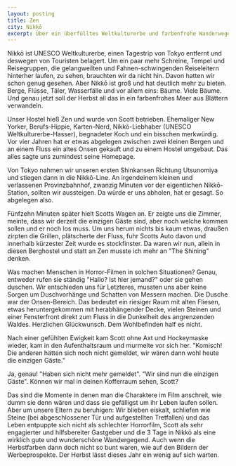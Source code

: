 ```yaml
---
layout: posting
title: Zen
city: Nikkō  
excerpt: Über ein überfülltes Weltkulturerbe und farbenfrohe Wanderwege, als auch abgeschiedene Hostels und die typischen Horrorfilme.
---
```


Nikkō ist UNESCO Weltkulturerbe, einen Tagestrip von Tokyo entfernt und deswegen von Touristen belagert. Um ein paar mehr Schreine, Tempel und Reisegruppen, die gelangweilten und Fahnen-schwingenden Reiseleitern hinterher laufen, zu sehen, brauchten wir da nicht hin. Davon hatten wir schon genug gesehen. Aber Nikkō ist groß und hat deutlich mehr zu bieten. Berge, Flüsse, Täler, Wasserfälle und vor allem eins: Bäume. Viele Bäume. Und genau jetzt soll der Herbst all das in ein farbenfrohes Meer aus Blättern verwandeln. 

Unser Hostel hieß Zen und wurde von Scott betrieben. Ehemaliger New Yorker, Berufs-Hippie, Karten-Nerd, Nikkō-Liebhaber (UNESCO Weltkulturerbe-Hasser), begnadeter Koch und ein bisschen merkwürdig. Vor vier Jahren hat er etwas abgelegen zwischen zwei kleinen Bergen und an einem Fluss ein altes Onsen gekauft und zu einem Hostel umgebaut. Das alles sagte uns zumindest seine Homepage. 

Von Tokyo nahmen wir unseren ersten Shinkansen Richtung Utsunomiya und stiegen dann in die Nikkō-Line. An irgendeinem kleinen und verlassenen Provinzbahnhof, zwanzig Minuten vor der eigentlichen Nikkō-Station, sollten wir aussteigen. Da würde er uns abholen, hat er gesagt. So abgelegen also.

Fünfzehn Minuten später hielt Scotts Wagen an. Er zeigte uns die Zimmer, meinte, dass wir derzeit die einzigen Gäste sind, aber noch welche kommen sollen und er noch los muss. Um uns herum nichts bis kaum etwas, draußen zirpten die Grillen, plätscherte der Fluss, fuhr Scotts Auto davon und innerhalb kürzester Zeit wurde es stockfinster. Da waren wir nun, allein in diesen Berghostel und statt an Zen musste ich mehr an "The Shining" denken.

<!-- images -->

Was machen Menschen in Horror-Filmen in solchen Situationen? Genau, entweder rufen sie ständig "Hallo? Ist hier jemand?" oder sie gehen duschen. Wir entschieden uns für Letzteres, mussten uns aber keine Sorgen um Duschvorhänge und Schatten von Messern machen. Die Dusche war der Onsen-Bereich. Das bedeutet ein riesiger Raum mit alten Fliesen, etwas heruntergekommen mit herabhängender Decke, vielen Steinen und einer Fensterfront direkt zum Fluss in die Dunkelheit des angrenzenden Waldes. Herzlichen Glückwunsch. Dem Wohlbefinden half es nicht.

Nach einer gefühlten Ewigkeit kam Scott ohne Axt und Hockeymaske wieder, kam in den Aufenthaltsraum und murmelte vor sich her. "Komisch! Die anderen hätten sich noch nicht gemeldet, wir wären dann wohl heute die einzigen Gäste." 

Ja, genau! "Haben sich nicht mehr gemeldet". "Wir sind nun die einzigen Gäste". Können wir mal in deinen Kofferraum sehen, Scott? 

Das sind die Momente in denen man die Charaktere im Film anschreit, wie dumm sie denn wären und dass sie gefälligst um ihr Leben laufen sollen. Aber um unsere Eltern zu beruhigen: Wir blieben eiskalt, schliefen wie Steine (bei abgeschlossener Tür und aufgestellten Tretfallen) und das Leben entpuppte sich nicht als schlechter Horrorfilm, Scott als sehr engagierter und hilfsbereiter Gastgeber und die 3 Tage in Nikkō als eine wirklich gute und wunderschöne Wandergegend. Auch wenn die Herbstfarben dann doch nicht so bunt waren, wie auf den Bildern der Werbeprospekte. Der Herbst lässt dieses Jahr ein wenig auf sich warten.
